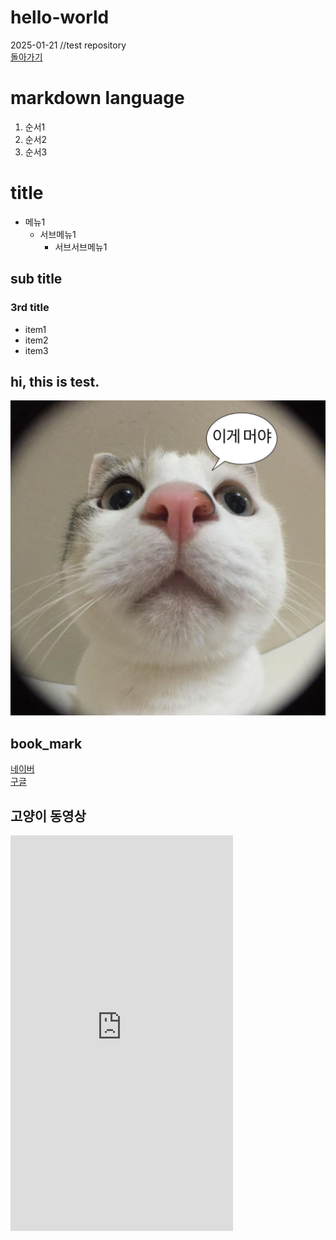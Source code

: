 # hello-world
2025-01-21 //test repository
 <br>[돌아가기](https://rustylake.github.io)<br>
# markdown language
 1. 순서1
 2. 순서2
 3. 순서3

# title
 * 메뉴1
    + 서브메뉴1
      - 서브서브메뉴1

## sub title
### 3rd title
- item1
- item2
- item3

## hi, this is test.
<img src="cat.jpg"/><br>
## book_mark
 [네이버](https://naver.com)<br>
 [구글](https://google.com)<br>
## 고양이 동영상
<iframe width="356" height="633" src="https://www.youtube.com/embed/rA8CkSDk1CA" title="가나다랴!므아 그만해!! 내가 왜.." frameborder="0" allow="accelerometer; autoplay; clipboard-write; encrypted-media; gyroscope; picture-in-picture; web-share" referrerpolicy="strict-origin-when-cross-origin" allowfullscreen></iframe>
